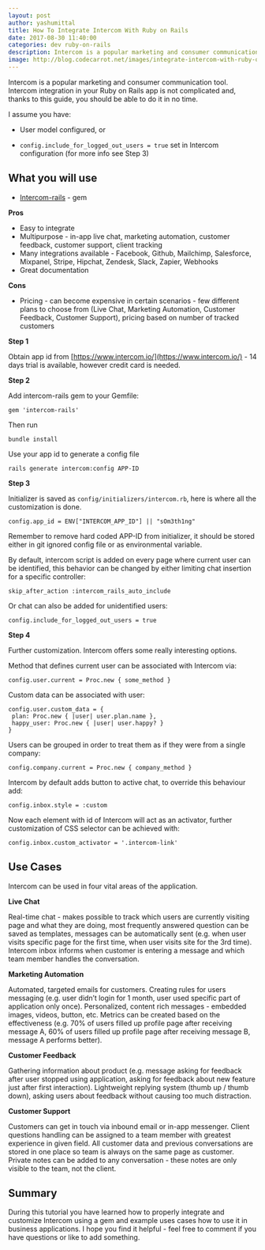 ```yaml
---
layout: post
author: yashumittal
title: How To Integrate Intercom With Ruby on Rails
date: 2017-08-30 11:40:00
categories: dev ruby-on-rails
description: Intercom is a popular marketing and consumer communication tool. Intercom integration in your Ruby on Rails app is not complicated and, thanks to this guide, you should be able to do it in no time.
image: http://blog.codecarrot.net/images/integrate-intercom-with-ruby-on-rails.png
---
```


Intercom is a popular marketing and consumer communication tool. Intercom integration in your Ruby on Rails app is not complicated and, thanks to this guide, you should be able to do it in no time.

I assume you have:

* User model configured, or

* `config.include_for_logged_out_users = true` set in Intercom configuration (for more info see Step 3)

## What you will use

* [Intercom-rails](https://github.com/intercom/intercom-rails) - gem

**Pros**

* Easy to integrate
* Multipurpose - in-app live chat, marketing automation, customer feedback, customer support, client tracking
* Many integrations available - Facebook, Github, Mailchimp, Salesforce, Mixpanel, Stripe, Hipchat, Zendesk, Slack, Zapier, Webhooks
* Great documentation

**Cons**

* Pricing - can become expensive in certain scenarios - few different plans to choose from (Live Chat, Marketing Automation, Customer Feedback, Customer Support), pricing based on number of tracked customers

**Step 1**

Obtain app id from [https://www.intercom.io/](https://www.intercom.io/) - 14 days trial is available, however credit card is needed.

**Step 2**

Add intercom-rails gem to your Gemfile:

```
gem 'intercom-rails'
```

Then run

```
bundle install
```

Use your app id to generate a config file

```
rails generate intercom:config APP-ID
```

**Step 3**

Initializer is saved as `config/initializers/intercom.rb`, here is where all the customization is done.

```
config.app_id = ENV["INTERCOM_APP_ID"] || "sOm3th1ng"
```

Remember to remove hard coded APP-ID from initializer, it should be stored either in git ignored config file or as environmental variable.

By default, intercom script is added on every page where current user can be identified, this behavior can be changed by either limiting chat insertion for a specific controller:

```
skip_after_action :intercom_rails_auto_include
```

Or chat can also be added for unidentified users:

```
config.include_for_logged_out_users = true
```

**Step 4**

Further customization. Intercom offers some really interesting options.

Method that defines current user can be associated with Intercom via:

```
config.user.current = Proc.new { some_method }
```

Custom data can be associated with user:

```
config.user.custom_data = {
 plan: Proc.new { |user| user.plan.name },
 happy_user: Proc.new { |user| user.happy? }
}
```

Users can be grouped in order to treat them as if they were from a single company:

```
config.company.current = Proc.new { company_method }
```

Intercom by default adds button to active chat, to override this behaviour add:

```
config.inbox.style = :custom
```

Now each element with id of Intercom will act as an activator, further customization of CSS selector can be achieved with:

```
config.inbox.custom_activator = '.intercom-link'
```

## Use Cases

Intercom can be used in four vital areas of the application.

**Live Chat**

Real-time chat - makes possible to track which users are currently visiting page and what they are doing, most frequently answered question can be saved as templates, messages can be automatically sent (e.g. when user visits specific page for the first time, when user visits site for the 3rd time). Intercom inbox informs when customer is entering a message and which team member handles the conversation.

**Marketing Automation**

Automated, targeted emails for customers. Creating rules for users messaging (e.g. user didn’t login for 1 month, user used specific part of application only once). Personalized, content rich messages - embedded images, videos, button, etc. Metrics can be created based on the effectiveness (e.g. 70% of users filled up profile page after receiving message A, 60% of users filled up profile page after receiving message B, message A performs better).

**Customer Feedback**

Gathering information about product (e.g. message asking for feedback after user stopped using application, asking for feedback about new feature just after first interaction). Lightweight replying system (thumb up / thumb down), asking users about feedback without causing too much distraction.

**Customer Support**

Customers can get in touch via inbound email or in-app messenger. Client questions handling can be assigned to a team member with greatest experience in given field. All customer data and previous conversations are stored in one place so team is always on the same page as customer. Private notes can be added to any conversation - these notes are only visible to the team, not the client.

## Summary

During this tutorial you have learned how to properly integrate and customize Intercom using a gem and example uses cases how to use it in business applications. I hope you find it helpful - feel free to comment if you have questions or like to add something.
